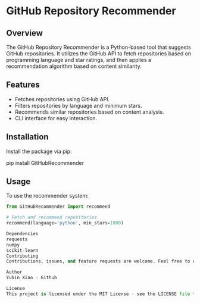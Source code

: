 # GitHub Repository Recommender

## Overview
The GitHub Repository Recommender is a Python-based tool that suggests GitHub repositories. It utilizes the GitHub API to fetch repositories based on programming language and star ratings, and then applies a recommendation algorithm based on content similarity.

## Features
- Fetches repositories using GitHub API.
- Filters repositories by language and minimum stars.
- Recommends similar repositories based on content analysis.
- CLI interface for easy interaction.

## Installation
Install the package via pip:

pip install GitHubRecommender


## Usage
To use the recommender system:

```python
from GitHubRecommender import recommend

# Fetch and recommend repositories
recommend(language='python', min_stars=1000)

Dependencies
requests
numpy
scikit-learn
Contributing
Contributions, issues, and feature requests are welcome. Feel free to check issues page if you want to contribute.

Author
Yubin Xiao - Github

License
This project is licensed under the MIT License - see the LICENSE file for details.